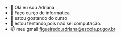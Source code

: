 - 👋 Olá eu sou Adriana
- 👀 Faço curço de informatica
- 🌱 estou gostando do curso
- 💞️ estou tentando,pois naõ sei computação.
- 📫 meu gmail figueiredo.adriana@escola.pr.gov.br


